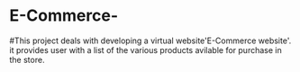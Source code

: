 # E-Commerce- 
#This project deals with developing a virtual website'E-Commerce website'.
it provides user with a list of the various products avilable for purchase in the store. 
